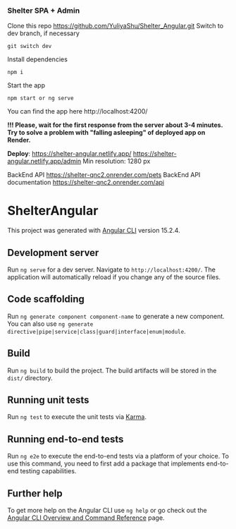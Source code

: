 ### Shelter SPA + Admin 

Clone this repo https://github.com/YuliyaShu/Shelter_Angular.git
Switch to dev branch, if necessary

```
git switch dev
```
Install dependencies

```
npm i
```

Start the app

```
npm start or ng serve
```

You can find the app here http://localhost:4200/


**!!! Please, wait for the first response from the server about 3-4 minutes. Try to solve a problem with "falling asleeping" of deployed app on Render.**

**Deploy**: 
https://shelter-angular.netlify.app/
https://shelter-angular.netlify.app/admin
Min resolution: 1280 px

BackEnd API https://shelter-qnc2.onrender.com/pets
BackEnd API documentation https://shelter-qnc2.onrender.com/api



# ShelterAngular

This project was generated with [Angular CLI](https://github.com/angular/angular-cli) version 15.2.4.

## Development server

Run `ng serve` for a dev server. Navigate to `http://localhost:4200/`. The application will automatically reload if you change any of the source files.

## Code scaffolding

Run `ng generate component component-name` to generate a new component. You can also use `ng generate directive|pipe|service|class|guard|interface|enum|module`.

## Build

Run `ng build` to build the project. The build artifacts will be stored in the `dist/` directory.

## Running unit tests

Run `ng test` to execute the unit tests via [Karma](https://karma-runner.github.io).

## Running end-to-end tests

Run `ng e2e` to execute the end-to-end tests via a platform of your choice. To use this command, you need to first add a package that implements end-to-end testing capabilities.

## Further help

To get more help on the Angular CLI use `ng help` or go check out the [Angular CLI Overview and Command Reference](https://angular.io/cli) page.

